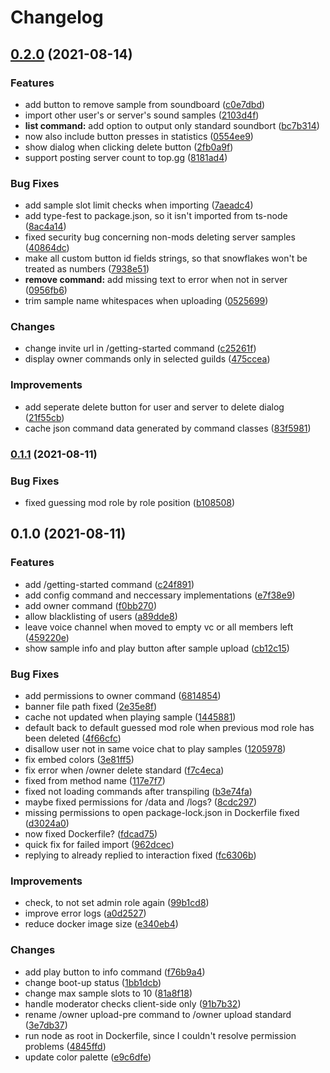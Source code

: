 # Changelog

## [0.2.0](https://github.com/LonelessCodes/SoundBort/compare/v0.1.1...v0.2.0) (2021-08-14)


### Features

* add button to remove sample from soundboard ([c0e7dbd](https://github.com/LonelessCodes/SoundBort/commit/c0e7dbd3afe3b7fbc25865a7fbb43f0c196d9b8d))
* import other user's or server's sound samples ([2103d4f](https://github.com/LonelessCodes/SoundBort/commit/2103d4fa48e007939a639430f5c9d5e6a6cf6c45))
* **list command:** add option to output only standard soundbort ([bc7b314](https://github.com/LonelessCodes/SoundBort/commit/bc7b3147cda70afa2eb29c265756e737184b3518))
* now also include button presses in statistics ([0554ee9](https://github.com/LonelessCodes/SoundBort/commit/0554ee92064fc3fb2052c07cb79ede7021046b0d))
* show dialog when clicking delete button ([2fb0a9f](https://github.com/LonelessCodes/SoundBort/commit/2fb0a9fe4d600f446274601ac2ae544de009f764))
* support posting server count to top.gg ([8181ad4](https://github.com/LonelessCodes/SoundBort/commit/8181ad49c9f6733c1c6b68fb24e1b26dda207dc1))


### Bug Fixes

* add sample slot limit checks when importing ([7aeadc4](https://github.com/LonelessCodes/SoundBort/commit/7aeadc431c9e388d92f854ca6ac6b2f9a9ebf39d))
* add type-fest to package.json, so it isn't imported from ts-node ([8ac4a14](https://github.com/LonelessCodes/SoundBort/commit/8ac4a145391977243ba919bfc1aa156737e336fa))
* fixed security bug concerning non-mods deleting server samples ([40864dc](https://github.com/LonelessCodes/SoundBort/commit/40864dc8aba906b8880a8121159b8eba96eca6f1))
* make all custom button id fields strings, so that snowflakes won't be treated as numbers ([7938e51](https://github.com/LonelessCodes/SoundBort/commit/7938e51f915ae42fd036a0135a7b6514085c7059))
* **remove command:** add missing text to error when not in server ([0956fb6](https://github.com/LonelessCodes/SoundBort/commit/0956fb68c165fc00fde526f9ee4c5ff8f1fce73f))
* trim sample name whitespaces when uploading ([0525699](https://github.com/LonelessCodes/SoundBort/commit/052569961723e08a05398bcb1a69664658ee27d5))


### Changes

* change invite url in /getting-started command ([c25261f](https://github.com/LonelessCodes/SoundBort/commit/c25261fa7cd82fb889c31b8f251ed3014e724c62))
* display owner commands only in selected guilds ([475ccea](https://github.com/LonelessCodes/SoundBort/commit/475cceadb55b936e12710b434771f2651e1d8ec1))


### Improvements

* add seperate delete button for user and server to delete dialog ([21f55cb](https://github.com/LonelessCodes/SoundBort/commit/21f55cbf00a267f553d792a9e39a92b94b1e168d))
* cache json command data generated by command classes ([83f5981](https://github.com/LonelessCodes/SoundBort/commit/83f59817df4c5f662e6f5db3e107aaaa692fd8d9))

### [0.1.1](https://github.com/LonelessCodes/SoundBort/compare/v0.1.0...v0.1.1) (2021-08-11)


### Bug Fixes

* fixed guessing mod role by role position ([b108508](https://github.com/LonelessCodes/SoundBort/commit/b1085080553bb0740a6c4c791e27c8633c1f4ab4))

## 0.1.0 (2021-08-11)


### Features

* add /getting-started command ([c24f891](https://github.com/LonelessCodes/SoundBort/commit/c24f891e268ccca2e2e1b0083a68de987e1d2813))
* add config command and neccessary implementations ([e7f38e9](https://github.com/LonelessCodes/SoundBort/commit/e7f38e926fae7a5bb585bda0930a78cc2719f93e))
* add owner command ([f0bb270](https://github.com/LonelessCodes/SoundBort/commit/f0bb2700609f796ac030f8ef27e1c03e624efa45))
* allow blacklisting of users ([a89dde8](https://github.com/LonelessCodes/SoundBort/commit/a89dde8174fdfa4725e1f3c02ddc52ad01b735dd))
* leave voice channel when moved to empty vc or all members left ([459220e](https://github.com/LonelessCodes/SoundBort/commit/459220e342ce2f9ecbe9f48ba1ebc7ba3e39c5f4))
* show sample info and play button after sample upload ([cb12c15](https://github.com/LonelessCodes/SoundBort/commit/cb12c156d851b6a8ff9bab5079ed7a6929d549d0))


### Bug Fixes

* add permissions to owner command ([6814854](https://github.com/LonelessCodes/SoundBort/commit/6814854874d8293aba49a8cc32d6b50d4aa5bb23))
* banner file path fixed ([2e35e8f](https://github.com/LonelessCodes/SoundBort/commit/2e35e8fa4d7727bf7324e6a0d53c6e9547890638))
* cache not updated when playing sample ([1445881](https://github.com/LonelessCodes/SoundBort/commit/1445881a66253122881695816cc813f0fbeee80b))
* default back to default guessed mod role when previous mod role has been deleted ([4f66cfc](https://github.com/LonelessCodes/SoundBort/commit/4f66cfc84fe2f28169534b0c97426d9c2be2ca00))
* disallow user not in same voice chat to play samples ([1205978](https://github.com/LonelessCodes/SoundBort/commit/12059782c3244cc918129b9def0ca0edf1cff4e2))
* fix embed colors ([3e81ff5](https://github.com/LonelessCodes/SoundBort/commit/3e81ff5f90be90243eb174340f886372f3de44dc))
* fix error when /owner delete standard ([f7c4eca](https://github.com/LonelessCodes/SoundBort/commit/f7c4eca60a978ad8dfc8a1d162f13815f3e48041))
* fixed from method name ([117e7f7](https://github.com/LonelessCodes/SoundBort/commit/117e7f76a81b5942462fe9bd088e476c20cec9bb))
* fixed not loading commands after transpiling ([b3e74fa](https://github.com/LonelessCodes/SoundBort/commit/b3e74fad33b3d1776b416cda62ca2794f6c3e0ce))
* maybe fixed permissions for /data and /logs? ([8cdc297](https://github.com/LonelessCodes/SoundBort/commit/8cdc297f0b157d0be7cff74f2f7c59e26b518458))
* missing permissions to open package-lock.json in Dockerfile fixed ([d3024a0](https://github.com/LonelessCodes/SoundBort/commit/d3024a0455551a78c02a0adf586cbbabb98bfab3))
* now fixed Dockerfile? ([fdcad75](https://github.com/LonelessCodes/SoundBort/commit/fdcad75908c8761f520f13bb73e614e6f5cb42de))
* quick fix for failed import ([962dcec](https://github.com/LonelessCodes/SoundBort/commit/962dcecf6dac0b01e0d2bfd6f36d5097ebe8b9ce))
* replying to already replied to interaction fixed ([fc6306b](https://github.com/LonelessCodes/SoundBort/commit/fc6306bda827219917c2d1b4a75b691b6751fabf))


### Improvements

* check, to not set admin role again ([99b1cd8](https://github.com/LonelessCodes/SoundBort/commit/99b1cd84bbe7614f9bf88670d54931b2770d3e8f))
* improve error logs ([a0d2527](https://github.com/LonelessCodes/SoundBort/commit/a0d25272c5aa318fa94cc350760e4228785d7538))
* reduce docker image size ([e340eb4](https://github.com/LonelessCodes/SoundBort/commit/e340eb4ec6de2d86558b4741dfc13aa798a14200))


### Changes

* add play button to info command ([f76b9a4](https://github.com/LonelessCodes/SoundBort/commit/f76b9a4cf528a5c679c7f1b6b541a84d9b0cd643))
* change boot-up status ([1bb1dcb](https://github.com/LonelessCodes/SoundBort/commit/1bb1dcbe51537156fd93fc24ffecef6690bcfdba))
* change max sample slots to 10 ([81a8f18](https://github.com/LonelessCodes/SoundBort/commit/81a8f18fa8872e8bdf3be123a0525540def18346))
* handle moderator checks client-side only ([91b7b32](https://github.com/LonelessCodes/SoundBort/commit/91b7b32c0e0717217d6a2b209d57de79af08a62b))
* rename /owner upload-pre command to /owner upload standard ([3e7db37](https://github.com/LonelessCodes/SoundBort/commit/3e7db37f6358696b5bbab27ce92b08f21a5ff028))
* run node as root in Dockerfile, since I couldn't resolve permission problems ([4845ffd](https://github.com/LonelessCodes/SoundBort/commit/4845ffd4a5b8ea73919efc66620654cf18d3b68a))
* update color palette ([e9c6dfe](https://github.com/LonelessCodes/SoundBort/commit/e9c6dfe2b966782d4294ffe8639824a5271f4bb7))
